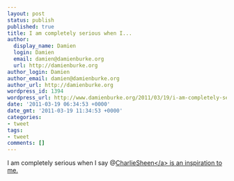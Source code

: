 ```yaml
---
layout: post
status: publish
published: true
title: I am completely serious when I...
author:
  display_name: Damien
  login: Damien
  email: damien@damienburke.org
  url: http://damienburke.org
author_login: Damien
author_email: damien@damienburke.org
author_url: http://damienburke.org
wordpress_id: 1394
wordpress_url: http://www.damienburke.org/2011/03/19/i-am-completely-serious-when-i/
date: '2011-03-19 06:34:53 +0000'
date_gmt: '2011-03-19 11:34:53 +0000'
categories:
- tweet
tags:
- tweet
comments: []
---
```

<p>I am completely serious when I say @<a href="http:&#47;&#47;twitter.com&#47;CharlieSheen" class="aktt_username">CharlieSheen<&#47;a> is an inspiration to me.</p>
